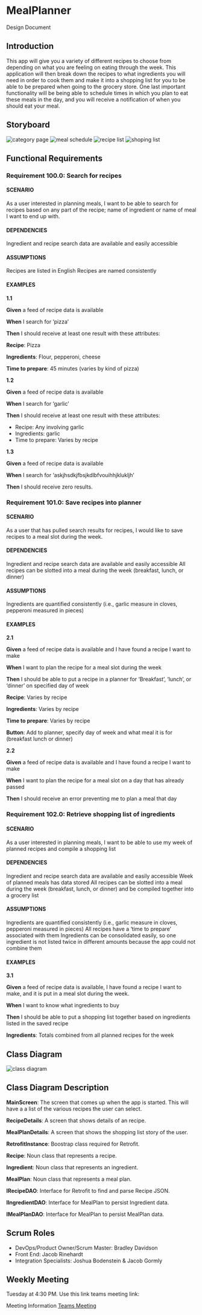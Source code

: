 # MealPlanner

Design Document

## Introduction

This app will give you a variety of different recipes to choose from depending on what you are feeling on eating through the week.  This application will then break down the recipes to what ingredients you will need in order to cook them and make it into a shopping list for you to be able to be prepared when going to the grocery store.  One last important functionality will be being able to schedule times in which you plan to eat these meals in the day, and you will receive a notification of when you should eat your meal.

## Storyboard

![category page](https://user-images.githubusercontent.com/65302404/106343773-105a9680-6275-11eb-8c60-54820fa60255.jpg)
![meal schedule](https://user-images.githubusercontent.com/65302404/106343774-118bc380-6275-11eb-910e-0738656c8017.jpg)
![recipe list](https://user-images.githubusercontent.com/65302404/106343776-13ee1d80-6275-11eb-8fcb-6fa73de2c274.jpg)
![shoping list](https://user-images.githubusercontent.com/65302404/106343777-13ee1d80-6275-11eb-8c0b-40fc4edc7147.jpg)

## Functional Requirements

### Requirement 100.0: Search for recipes
#### SCENARIO
As a user interested in planning meals, I want to be able to search for recipes based on any part of the recipe; name of ingredient or name of meal I want to end up with.
#### DEPENDENCIES
Ingredient and recipe search data are available and easily accessible
#### ASSUMPTIONS
Recipes are listed in English
Recipes are named consistently
#### EXAMPLES
**1.1**

**Given** a feed of recipe data is available

**When** I search for ‘pizza’

**Then** I should receive at least one result with these attributes:

**Recipe**: Pizza

**Ingredients**: Flour, pepperoni, cheese

**Time to prepare**: 45 minutes (varies by kind of pizza)

**1.2**

**Given** a feed of recipe data is available

**When** I search for ‘garlic’

**Then** I should receive at least one result with these attributes:

- Recipe: Any involving garlic
- Ingredients: garlic
- Time to prepare: Varies by recipe

**1.3**

**Given** a feed of recipe data is available

**When** I search for ‘askjhsdkjfbsjkdlbfvouihhjklukljh’

**Then** I should receive zero results.


### Requirement 101.0: Save recipes into planner
#### SCENARIO
As a user that has pulled search results for recipes, I would like to save recipes to a meal slot during the week.
#### DEPENDENCIES
Ingredient and recipe search data are available and easily accessible
All recipes can be slotted into a meal during the week (breakfast, lunch, or dinner)
#### ASSUMPTIONS
Ingredients are quantified consistently (i.e., garlic measure in cloves, pepperoni measured in pieces)
#### EXAMPLES
**2.1**

**Given** a feed of recipe data is available and I have found a recipe I want to make

**When** I want to plan the recipe for a meal slot during the week

**Then** I should be able to put a recipe in a planner for ‘Breakfast’, ‘lunch’, or ‘dinner’ on specified day of week

**Recipe**: Varies by recipe

**Ingredients**: Varies by recipe

**Time to prepare**: Varies by recipe

**Button**: Add to planner, specify day of week and what meal it is for (breakfast lunch or dinner)

**2.2**

**Given** a feed of recipe data is available and I have found a recipe I want to make

**When** I want to plan the recipe for a meal slot on a day that has already passed

**Then** I should receive an error preventing me to plan a meal that day

### Requirement 102.0: Retrieve shopping list of ingredients
#### SCENARIO
As a user interested in planning meals, I want to be able to use my week of planned recipes and compile a shopping list
#### DEPENDENCIES
Ingredient and recipe search data are available and easily accessible
Week of planned meals has data stored
All recipes can be slotted into a meal during the week (breakfast, lunch, or dinner) and be
compiled together into a grocery list
#### ASSUMPTIONS
Ingredients are quantified consistently (i.e., garlic measure in cloves, pepperoni measured in pieces)
All recipes have a ‘time to prepare’ associated with them
Ingredients can be consolidated easily, so one ingredient is not listed twice in different amounts because the app could not combine them
#### EXAMPLES
**3.1**

**Given** a feed of recipe data is available, I have found a recipe I want to make, and it is put in a meal slot during the week.

**When** I want to know what ingredients to buy

**Then** I should be able to put a shopping list together based on ingredients listed in the saved recipe

**Ingredients**: Totals combined from all planned recipes for the week

## Class Diagram
![class diagram](https://user-images.githubusercontent.com/65302404/106375414-ceefe700-6359-11eb-8fcf-1da52c8c7195.PNG)

## Class Diagram Description

**MainScreen**: The screen that comes up when the app is started. This will have a a list of the various recipes the user can select.

**RecipeDetails**: A screen that shows details of an recipe.

**MealPlanDetails**: A screen that shows the shopping list story of the user.

**RetrofitInstance**: Boostrap class required for Retrofit.

**Recipe**: Noun class that represents a recipe.

**Ingredient**: Noun class that represents an ingredient.

**MealPlan**: Noun class that represents a meal plan.

**IRecipeDAO**: Interface for Retrofit to find and parse Recipe JSON.

**IIngredientDAO**: Interface for MealPlan to persist Ingredient data.

**IMealPlanDAO**: Interface for MealPlan to persist MealPlan data.


## Scrum Roles

- DevOps/Product Owner/Scrum Master: Bradley Davidson
- Front End: Jacob Rinehardt
- Integration Specialists: Joshua Bodenstein & Jacob Gormly

## Weekly Meeting

Tuesday at 4:30 PM. Use this link teams meeting link:

Meeting Information
[Teams Meeting](https://teams.microsoft.com/l/meetup-join/19%3ameeting_NmUyNjY3MTctZTY1Ny00NjFjLThlNjQtY2UzMWUzZjAzYjFm%40thread.v2/0?context=%7b%22Tid%22%3a%22f5222e6c-5fc6-48eb-8f03-73db18203b63%22%2c%22Oid%22%3a%22684f904f-b75c-4fec-8ab6-78adff6e71ee%22%7d)
